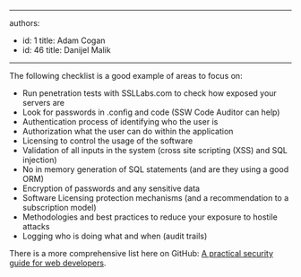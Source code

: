 

---
authors:
  - id: 1
    title: Adam Cogan
  - id: 46
    title: Danijel Malik
---




<span class='intro'> The following checklist is a good example of areas to focus on&#58;<br><ul><li>Run penetration tests with SSLLabs.com to check how exposed your servers are</li><li>Look for passwords in .config and code (SSW Code Auditor can help)</li><li>Authentication process of identifying who the user is</li><li>Authorization what the user can do within the application</li><li>Licensing to control the usage of the software<br></li><li>Validation of all inputs in the system (cross site scripting (XSS) and SQL injection)</li><li>No in memory generation of SQL statements (and are they using a good ORM)</li><li>Encryption of passwords and any sensitive data</li><li>Software Licensing protection mechanisms (and a recommendation to a subscription model)</li><li>Methodologies and best practices to reduce your exposure to hostile attacks</li><li>Logging who is doing what and when (audit trails)<br></li></ul> </span>

<p>There is a more comprehensive list here on&#160;GitH​ub&#58; <a href="http&#58;//bit.ly/SecurityGuide-Checklist">A practical security guide for web developers</a>.<br></p>


